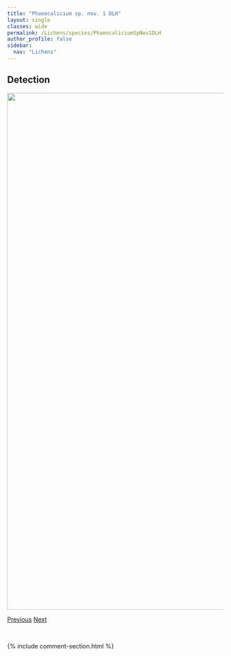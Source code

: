 ```yaml
---
title: "Phaeocalicium sp. nov. 1 DLH"
layout: single
classes: wide
permalink: /Lichens/species/PhaeocaliciumSpNov1DLH
author_profile: false
sidebar:
  nav: "Lichens"
---
```


<h2>Detection</h2>

<a href="https://drive.google.com/uc?export=view&id=1fpMg2rQ8WlIegwz8pRnQ6X2PTW8IKfQ-">
<img src="https://drive.google.com/uc?export=view&id=1fpMg2rQ8WlIegwz8pRnQ6X2PTW8IKfQ-" height = "1200" width = "800">
</a>


<a href="/DevelopmentWebsite/Lichens/species/PhaeocaliciumPopulneum" class="pagination--pager" title="Phaeocalicium populneum">Previous</a> <a href="/DevelopmentWebsite/Lichens/species/PhaeocaliciumSpNov2DLH" class="pagination--pager" title="Phaeocalicium sp. nov. 2 DLH">Next</a>

<p>&nbsp;</p>

{% include comment-section.html %}
